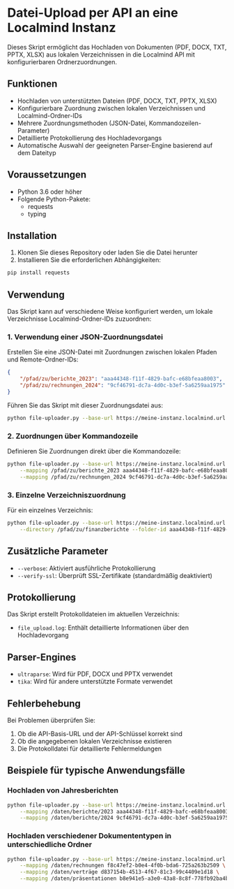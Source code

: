# Datei-Upload per API an eine Localmind Instanz

Dieses Skript ermöglicht das Hochladen von Dokumenten (PDF, DOCX, TXT, PPTX, XLSX) aus lokalen Verzeichnissen in die Localmind API mit konfigurierbaren Ordnerzuordnungen.

## Funktionen

- Hochladen von unterstützten Dateien (PDF, DOCX, TXT, PPTX, XLSX) 
- Konfigurierbare Zuordnung zwischen lokalen Verzeichnissen und Localmind-Ordner-IDs
- Mehrere Zuordnungsmethoden (JSON-Datei, Kommandozeilen-Parameter)
- Detaillierte Protokollierung des Hochladevorgangs
- Automatische Auswahl der geeigneten Parser-Engine basierend auf dem Dateityp

## Voraussetzungen

- Python 3.6 oder höher
- Folgende Python-Pakete:
  - requests
  - typing

## Installation

1. Klonen Sie dieses Repository oder laden Sie die Datei herunter
2. Installieren Sie die erforderlichen Abhängigkeiten:

```bash
pip install requests
```

## Verwendung

Das Skript kann auf verschiedene Weise konfiguriert werden, um lokale Verzeichnisse Localmind-Ordner-IDs zuzuordnen:

### 1. Verwendung einer JSON-Zuordnungsdatei

Erstellen Sie eine JSON-Datei mit Zuordnungen zwischen lokalen Pfaden und Remote-Ordner-IDs:

```json
{
    "/pfad/zu/berichte_2023": "aaa44348-f11f-4829-bafc-e68bfeaa8003",
    "/pfad/zu/rechnungen_2024": "9cf46791-dc7a-4d0c-b3ef-5a6259aa1975"
}
```

Führen Sie das Skript mit dieser Zuordnungsdatei aus:

```bash
python file-uploader.py --base-url https://meine-instanz.localmind.url --api-key IHR_API_SCHLÜSSEL --mapping-file zuordnungen.json
```

### 2. Zuordnungen über Kommandozeile

Definieren Sie Zuordnungen direkt über die Kommandozeile:

```bash
python file-uploader.py --base-url https://meine-instanz.localmind.url --api-key IHR_API_SCHLÜSSEL \
    --mapping /pfad/zu/berichte_2023 aaa44348-f11f-4829-bafc-e68bfeaa8003 \
    --mapping /pfad/zu/rechnungen_2024 9cf46791-dc7a-4d0c-b3ef-5a6259aa1975
```

### 3. Einzelne Verzeichniszuordnung

Für ein einzelnes Verzeichnis:

```bash
python file-uploader.py --base-url https://meine-instanz.localmind.url --api-key IHR_API_SCHLÜSSEL \
    --directory /pfad/zu/finanzberichte --folder-id aaa44348-f11f-4829-bafc-e68bfeaa8003
```

## Zusätzliche Parameter

- `--verbose`: Aktiviert ausführliche Protokollierung
- `--verify-ssl`: Überprüft SSL-Zertifikate (standardmäßig deaktiviert)

## Protokollierung

Das Skript erstellt Protokolldateien im aktuellen Verzeichnis:
- `file_upload.log`: Enthält detaillierte Informationen über den Hochladevorgang

## Parser-Engines

- `ultraparse`: Wird für PDF, DOCX und PPTX verwendet
- `tika`: Wird für andere unterstützte Formate verwendet

## Fehlerbehebung

Bei Problemen überprüfen Sie:
1. Ob die API-Basis-URL und der API-Schlüssel korrekt sind
2. Ob die angegebenen lokalen Verzeichnisse existieren
3. Die Protokolldatei für detaillierte Fehlermeldungen

## Beispiele für typische Anwendungsfälle

### Hochladen von Jahresberichten

```bash
python file-uploader.py --base-url https://meine-instanz.localmind.url --api-key IHR_API_SCHLÜSSEL \
    --mapping /daten/berichte/2023 aaa44348-f11f-4829-bafc-e68bfeaa8003 \
    --mapping /daten/berichte/2024 9cf46791-dc7a-4d0c-b3ef-5a6259aa1975
```

### Hochladen verschiedener Dokumententypen in unterschiedliche Ordner

```bash
python file-uploader.py --base-url https://meine-instanz.localmind.url --api-key IHR_API_SCHLÜSSEL \
    --mapping /daten/rechnungen f8c47ef2-b0e4-4f0b-bda6-725a263b2509 \
    --mapping /daten/verträge d837154b-4513-4f67-81c3-99c4409e1d18 \
    --mapping /daten/präsentationen b8e941e5-a3e0-43a8-8c8f-778fb92ba4bb
```
